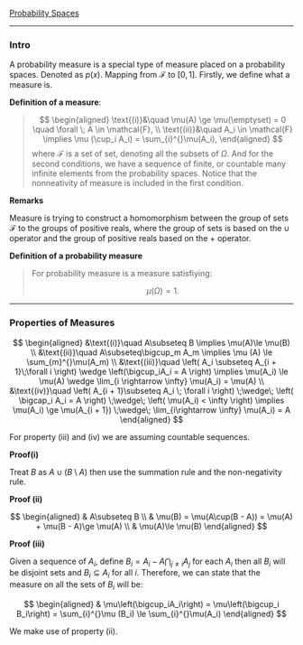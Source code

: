 [Probability Spaces](Probability%20Spaces.md)

---
### **Intro**

A probability measure is a special type of measure placed on a probability spaces. Denoted as $p(x)$. Mapping from $\mathcal{F}$ to $[0, 1]$. Firstly, we define what a measure is. 

**Definition of a measure**: 

> $$
> \begin{aligned}
>       \text{(i)}&\quad   \mu(A) \ge \mu(\emptyset) = 0 \quad \forall \; A \in \mathcal{F}, 
>       \\
>       \text{(ii)}&\quad A_i \in \mathcal{F} \implies \mu (\cup_i A_i) = \sum_{i}^{}\mu(A_i),
> \end{aligned}
> $$
where $\mathcal F$ is a set of set, denoting all the subsets of $\Omega$. And for the second conditions, we have a sequence of finite, or countable many infinite elements from the probability spaces. Notice that the nonneativity of measure is included in the first condition. 

**Remarks**

Measure is trying to construct a homomorphism between the group of sets $\mathcal F$ to the groups of positive reals, where the group of sets is based on the $\cup$ operator and the group of positive reals based on the $+$ operator. 

**Definition of a probability measure**

> For probability measure is a measure satisfiying: 
> 
> $$
> \mu(\Omega) = 1.
> $$

---
### **Properties of Measures**

$$
\begin{aligned}
    &\text{(i)}\quad A\subseteq B \implies \mu(A)\le \mu(B)
    \\
    &\text{(ii)}\quad 
    A\subseteq\bigcup_m A_m \implies \mu (A) \le \sum_{m}^{}\mu(A_m) 
    \\
    &\text{(iii)}\quad 
    \left(
	    A_i \subseteq A_{i + 1}\;\forall i 
    \right)
    \wedge
    \left(\bigcup_iA_i = A \right)
    \implies 
    \mu(A_i) \le \mu(A) \wedge \lim_{i \rightarrow \infty} \mu(A_i) = \mu(A)
    \\
    &\text{(iv)}\quad 
    \left(
        A_{i + 1}\subseteq A_i \; \forall i
    \right) \;\wedge\; 
    \left(
        \bigcap_i A_i = A
    \right) 
    \;\wedge\;
    \left(
        \mu(A_i) < \infty 
    \right)
    \implies \mu(A_i) \ge \mu(A_{i + 1}) \;\wedge\; \lim_{i\rightarrow \infty} \mu(A_i) = A
\end{aligned}
$$

For property (iii) and (iv) we are assuming countable sequences. 

**Proof(i)**

Treat $B$ as $A \cup (B\setminus A)$ then use the summation rule and the non-negativity rule. 

**Proof (ii)**

$$
\begin{aligned}
    & A\subseteq B 
    \\
    & \mu(B) = \mu(A\cup(B - A)) = \mu(A) + \mu(B - A)\ge \mu(A)
    \\
    & \mu(A)\le \mu(B)
\end{aligned}
$$

**Proof (iii)**

Given a sequence of $A_i$, define $B_i = A_i - A\bigcap_{j\neq i}A_j$ for each $A_i$ then all $B_i$ will be disjoint sets and $B_i \subseteq A_i$ for all $i$. Therefore, we can state that the measure on all the sets of $B_i$ will be: 

$$
\begin{aligned}
    & \mu\left(\bigcup_iA_i\right) = 
    \mu\left(\bigcup_i B_i\right) = \sum_{i}^{}\mu (B_i) \le \sum_{i}^{}\mu(A_i)
\end{aligned}
$$

We make use of property (ii). 
